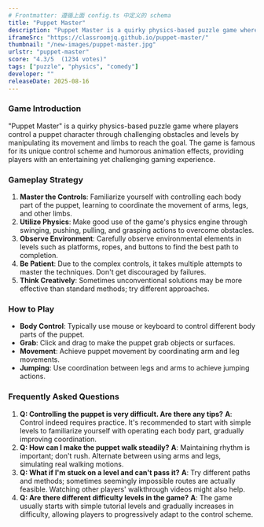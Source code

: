 ```yaml
---
# Frontmatter: 遵循上面 config.ts 中定义的 schema
title: "Puppet Master"
description: "Puppet Master is a quirky physics-based puzzle game where players control a puppet character through challenging obstacles and levels by manipulating its movement and limbs to reach the goal."
iframeSrc: "https://classroomjq.github.io/puppet-master/"
thumbnail: "/new-images/puppet-master.jpg"
urlstr: "puppet-master"
score: "4.3/5  (1234 votes)"
tags: ["puzzle", "physics", "comedy"]
developer: ""
releaseDate: 2025-08-16
---
```




### Game Introduction

"Puppet Master" is a quirky physics-based puzzle game where players control a puppet character through challenging obstacles and levels by manipulating its movement and limbs to reach the goal. The game is famous for its unique control scheme and humorous animation effects, providing players with an entertaining yet challenging gaming experience.

### Gameplay Strategy

1.  **Master the Controls**: Familiarize yourself with controlling each body part of the puppet, learning to coordinate the movement of arms, legs, and other limbs.
2.  **Utilize Physics**: Make good use of the game's physics engine through swinging, pushing, pulling, and grasping actions to overcome obstacles.
3.  **Observe Environment**: Carefully observe environmental elements in levels such as platforms, ropes, and buttons to find the best path to completion.
4.  **Be Patient**: Due to the complex controls, it takes multiple attempts to master the techniques. Don't get discouraged by failures.
5.  **Think Creatively**: Sometimes unconventional solutions may be more effective than standard methods; try different approaches.

### How to Play

*   **Body Control**: Typically use mouse or keyboard to control different body parts of the puppet.
*   **Grab**: Click and drag to make the puppet grab objects or surfaces.
*   **Movement**: Achieve puppet movement by coordinating arm and leg movements.
*   **Jumping**: Use coordination between legs and arms to achieve jumping actions.

### Frequently Asked Questions

1.  **Q: Controlling the puppet is very difficult. Are there any tips?**
    **A**: Control indeed requires practice. It's recommended to start with simple levels to familiarize yourself with operating each body part, gradually improving coordination.
2.  **Q: How can I make the puppet walk steadily?**
    **A**: Maintaining rhythm is important; don't rush. Alternate between using arms and legs, simulating real walking motions.
3.  **Q: What if I'm stuck on a level and can't pass it?**
    **A**: Try different paths and methods; sometimes seemingly impossible routes are actually feasible. Watching other players' walkthrough videos might also help.
4.  **Q: Are there different difficulty levels in the game?**
    **A**: The game usually starts with simple tutorial levels and gradually increases in difficulty, allowing players to progressively adapt to the control scheme.